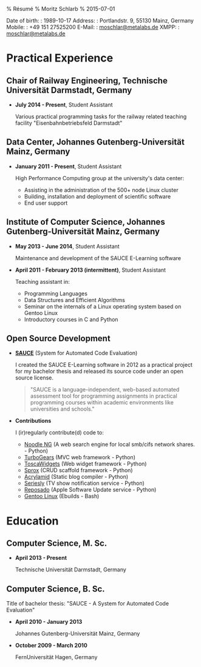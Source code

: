 % Résumé
% Moritz Schlarb
% 2015-07-01

Date of birth:
:   1989-10-17
Address:
:   Portlandstr. 9, 55130 Mainz, Germany
Mobile:
:   +49 151 27525200
E-Mail:
:   <moschlar@metalabs.de>
XMPP:
:   [moschlar@metalabs.de](xmpp:moschlar@metalabs.de)


Practical Experience
====================

## Chair of Railway Engineering, Technische Universität Darmstadt, Germany

* **July 2014 - Present**, Student Assistant

    Various practical programming tasks for the railway related teaching
    facility "Eisenbahnbetriebsfeld Darmstadt"

## Data Center, Johannes Gutenberg-Universität Mainz, Germany

*   **January 2011 - Present**, Student Assistant

    High Performance Computing group at the university's data center:

    - Assisting in the administration of the 500+ node Linux cluster
    - Building, installation and deployment of scientific software
    - End user support

## Institute of Computer Science, Johannes Gutenberg-Universität Mainz, Germany

*   **May 2013 - June 2014**, Student Assistant

    Maintenance and development of the SAUCE E-Learning software

*   **April 2011 - February 2013 (intermittent)**, Student Assistant

    Teaching assistant in:

    - Programming Languages
    - Data Structures and Efficient Algorithms
    - Seminar on the internals of a Linux operating system based on Gentoo Linux
    - Introductory courses in C and Python

## Open Source Development

* **[SAUCE](https://github.com/moschlar/SAUCE)** (System for Automated Code Evaluation)

    I created the SAUCE E-Learning software in 2012 as a practical project for my bachelor thesis and released its source code under an open source license.

    > "SAUCE is a language-independent, web-based automated assessment tool for programming assignments in practical programming courses within academic environments like universities and schools."

* **Contributions**

    I (ir)regularly contribute(d) code to:

    - [Noodle NG](https://code.google.com/p/noodle-ng/) (A web search engine for local smb/cifs network shares. - Python)
    - [TurboGears](http://turbogears.org/) (MVC web framework - Python)
    - [ToscaWidgets](http://toscawidgets.org/) (Web widget framework - Python)
    - [Sprox](https://bitbucket.org/percious/sprox/) (CRUD scaffold framework - Python)
    - [Acrylamid](http://posativ.org/acrylamid/) (Static blog compiler - Python)
    - [Seriesly](https://github.com/stefanw/seriesly) (TV show notification service - Python)
    - [Reposado](https://github.com/wdas/reposado) (Apple Software Update service - Python)
    - [Gentoo Linux](http://www.gentoo.org/) (Ebuilds - Bash)

Education
=========

## Computer Science, M. Sc.

*   **April 2013 - Present**

    Technische Universität Darmstadt, Germany

## Computer Science, B. Sc.

Title of bachelor thesis: "SAUCE - A System for Automated Code Evaluation"

*   **April 2010 - January 2013**

    Johannes Gutenberg-Universität Mainz, Germany

*   **October 2009 - March 2010**

    FernUniversität Hagen, Germany



